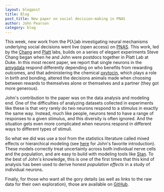 ```yaml
---
layout: blogpost
title: Blog
post_title: New paper on social decision-making in PNAS
author: John Pearson
category: blog
---
```


This week, new work from the P[&lambda;]ab investigating neural mechanisms underlying social decisions went live (open access) on [PNAS](http://www.pnas.org/content/early/2015/12/09/1514761112.abstract). This work, led by the [Chang](http://changlab.net/) and [Platt](http://www.upenn.edu/pennnews/news/michael-platt-appointed-penn-integrates-knowledge-professor) labs, builds on a series of elegant experiments Steve Chang began when he and John were postdocs together in Platt Lab at Duke. In this most recent paper, we report that single neurons in the [amygdala](https://en.wikipedia.org/wiki/Amygdala) respond differently depending on who benefits from rewarding outcomes, and that administering the chemical [oxytocin](https://en.wikipedia.org/wiki/Oxytocin), which plays a role in birth and bonding, altered the decisions animals made when choosing between rewards to themselves alone or themselves and a partner (they got more generous).

John's contribution to the paper was on the data analysis and modeling end. One of the difficulties of analyzing datasets collected in experiments like these is that very rarely do two neurons respond to a stimulus in exactly the same way. Instead, much like people, neurons tend to have a range of responses to a given stimulus, and this diversity is often ignored. And the situation gets even more complicated when neurons respond in different ways to different types of stimuli.

So what we did was use a tool from the statistics literature called mixed effects or hierarchical modeling (see [here](http://www.amazon.com/Analysis-Regression-Multilevel-Hierarchical-Models/dp/052168689X/) for John's favorite introduction). These models correctly treat uncertainty across both individual nerve cells and the population, and are easy to build with modeling tools like [Stan](http://mc-stan.org/). To the best of John's knowledge, this is one of the first times that this kind of analysis has been used to derive honest *population effects* in a study of individual neurons.

Finally, for those who want all the gory details (as well as links to the raw data for their own exploration), those are available on [GitHub](https://github.com/jmxpearson/chang_et_al_2015/blob/master/README.md).
